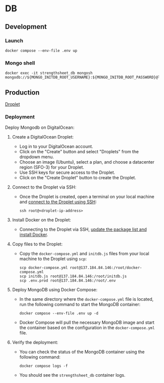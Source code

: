 # DB

## Development

### Launch

```
docker compose --env-file .env up
```

### Mongo shell

```
docker exec -it strengthsheet_db mongosh mongodb://${MONGO_INITDB_ROOT_USERNAME}:${MONGO_INITDB_ROOT_PASSWORD}@localhost:27017
```

## Production

[Droplet](https://cloud.digitalocean.com/droplets/420151561/graphs?i=4e171a&period=hour)

### Deployment

Deploy Mongodb on DigitalOcean:

1. Create a DigitalOcean Droplet:
   - Log in to your DigitalOcean account.
   - Click on the "Create" button and select "Droplets" from the dropdown menu.
   - Choose an image (Ubuntu), select a plan, and choose a datacenter region (SFO-3) for your Droplet.
   - Use SSH keys for secure access to the Droplet.
   - Click on the "Create Droplet" button to create the Droplet.

2. Connect to the Droplet via SSH:
   - Once the Droplet is created, open a terminal on your local machine and [connect to the Droplet using SSH](https://docs.digitalocean.com/products/droplets/how-to/connect-with-ssh/):
     ```
     ssh root@<droplet-ip-address>
     ```

3. Install Docker on the Droplet:
   - Connecting to the Droplet via SSH, [update the package list and install Docker](https://docs.docker.com/engine/install/ubuntu/#install-using-the-repository).

4. Copy files to the Droplet:
   - Copy the `docker-compose.yml` and `initdb.js` files from your local machine to the Droplet using `scp`:
     ```
     scp docker-compose.yml root@137.184.84.146:/root/docker-compose.yml
     scp initdb.js root@137.184.84.146:/root/initdb.js
     scp .env.prod root@137.184.84.146:/root/.env

5. Deploy MongoDB using Docker Compose:
   - In the same directory where the `docker-compose.yml` file is located, run the following command to start the MongoDB container:
     ```
     docker compose --env-file .env up -d
     ```
   - Docker Compose will pull the necessary MongoDB image and start the container based on the configuration in the `docker-compose.yml` file.

6. Verify the deployment:
   - You can check the status of the MongoDB container using the following command:
     ```
     docker compose logs -f
     ```
   - You should see the `strengthsheet_db` container logs.
